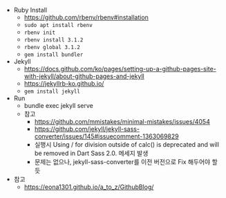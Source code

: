 - Ruby Install
  - https://github.com/rbenv/rbenv#installation
  - ```sudo apt install rbenv```
  - ```rbenv init```
  - ```rbenv install 3.1.2```
  - ```rbenv global 3.1.2```
  - ```gem install bundler```
- Jekyll
  - https://docs.github.com/ko/pages/setting-up-a-github-pages-site-with-jekyll/about-github-pages-and-jekyll
  - https://jekyllrb-ko.github.io/
  - ```gem install jekyll```
- Run
  - bundle exec jekyll serve
  - 참고
    - https://github.com/mmistakes/minimal-mistakes/issues/4054
    - https://github.com/jekyll/jekyll-sass-converter/issues/145#issuecomment-1363069829
    - 실행시 Using / for division outside of calc() is deprecated and will be removed in Dart Sass 2.0. 메세지 발생
    - 문제는 없으나, jekyll-sass-converter를 이전 버전으로 Fix 해두어야 할 듯
- 참고
  - https://eona1301.github.io/a_to_z/GithubBlog/